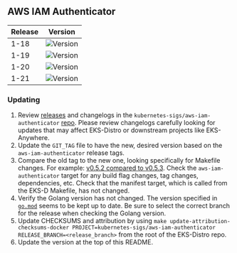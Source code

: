 ## AWS IAM Authenticator

| Release | Version |
| --- | --- |
| 1-18 | ![Version](https://img.shields.io/badge/version-v0.5.5-blue) |
| 1-19 | ![Version](https://img.shields.io/badge/version-v0.5.5-blue) |
| 1-20 | ![Version](https://img.shields.io/badge/version-v0.5.5-blue) |
| 1-21 | ![Version](https://img.shields.io/badge/version-v0.5.5-blue) |


### Updating

1. Review [releases](https://github.com/kubernetes-sigs/aws-iam-authenticator/releases)
   and changelogs in the `kubernetes-sigs/aws-iam-authenticator` 
   [repo](https://github.com/kubernetes-sigs/aws-iam-authenticator). Please
   review changelogs carefully looking for updates that may affect EKS-Distro or
   downstream projects like EKS-Anywhere.
2. Update the `GIT_TAG` file to have the new, desired version based on the 
   `aws-iam-authenticator` release tags.
3. Compare the old tag to the new one, looking specifically for Makefile changes.
   For example:
   [v0.5.2 compared to v0.5.3](https://github.com/kubernetes-sigs/aws-iam-authenticator/compare/v0.5.2...v0.5.3). 
   Check the `aws-iam-authenticator` target for any build flag changes, tag 
   changes, dependencies, etc. Check that the manifest target, which is called 
   from the EKS-D Makefile, has not changed.
4. Verify the Golang version has not changed. The version specified in
   [`go.mod`](https://github.com/kubernetes-sigs/aws-iam-authenticator/blob/master/go.mod)
   seems to be kept up to date. Be sure to select the correct branch for the 
   release when checking the Golang version.
5. Update CHECKSUMS and attribution by using
   `make update-attribution-checksums-docker PROJECT=kubernetes-sigs/aws-iam-authenticator RELEASE_BRANCH=<release_branch>` 
   from the root of the EKS-Distro repo.
6. Update the version at the top of this README.
